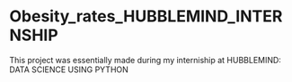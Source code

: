 # Obesity_rates_HUBBLEMIND_INTERNSHIP
This project was essentially made during my interniship at HUBBLEMIND: DATA SCIENCE USING PYTHON
